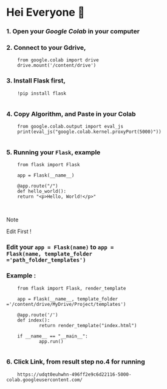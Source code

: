 # Hei Everyone :checkered_flag:

### 1. Open your _Google Colab_ in your computer
### 2. Connect to your Gdrive,
        from google.colab import drive
        drive.mount('/content/drive')
### 3. Install Flask first, 
        !pip install flask
![]()
### 4. Copy Algorithm, and Paste in your Colab
        from google.colab.output import eval_js
        print(eval_js("google.colab.kernel.proxyPort(5000)"))
![]()
### 5. Running your <code>Flask</code>, example
        from flask import Flask

        app = Flask(__name__)

        @app.route("/")
        def hello_world():
        return "<p>Hello, World!</p>"
$~$
> [!NOTE]
> Edit First
$!$
### Edit your <code>app = Flask(__name__)</code> to <code>app = Flask(__name__, template_folder ='path_folder_templates')</code>
### Example :
        from flask import Flask, render_template

        app = Flask(__name__, template_folder ='/content/drive/MyDrive/Project/templates')

        @app.route('/')
        def index():
                return render_template("index.html")

        if __name__ == "__main__":
                app.run()
![]()

### 6. Click Link, from result step no.4 for running
        https://udqt0euhwhn-496ff2e9c6d22116-5000-colab.googleusercontent.com/
